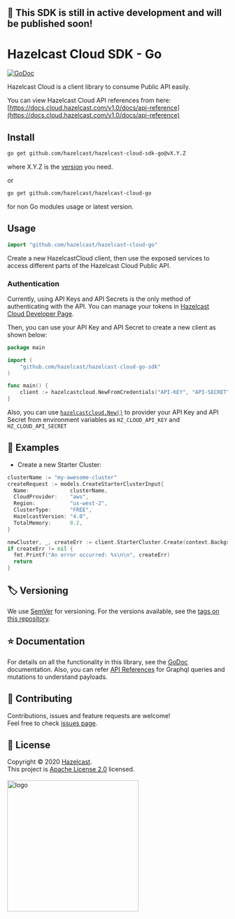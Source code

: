 ## :construction: This SDK is still in active development and will be published soon!
# Hazelcast Cloud SDK - Go

[![GoDoc](https://godoc.org/github.com/hazelcast/hazelcast-cloud-go-sdk?status.svg)](https://pkg.go.dev/github.com/hazelcast/hazelcast-cloud-sdk-go)

Hazelcast Cloud is a client library to consume Public API easily.

You can view Hazelcast Cloud API references from here: [https://docs.cloud.hazelcast.com/v1.0/docs/api-reference](https://docs.cloud.hazelcast.com/v1.0/docs/api-reference)

## Install
```sh
go get github.com/hazelcast/hazelcast-cloud-sdk-go@vX.Y.Z
```

where X.Y.Z is the [version](https://github.com/hazelcast/hazelcast-cloud-sdk-go/releases) you need.

or
```sh
go get github.com/hazelcast/hazelcast-cloud-go
```
for non Go modules usage or latest version.

## Usage

```go
import "github.com/hazelcast/hazelcast-cloud-go"
```

Create a new HazelcastCloud client, then use the exposed services to
access different parts of the Hazelcast Cloud Public API.

### Authentication

Currently, using API Keys and API Secrets is the only method of
authenticating with the API. You can manage your tokens
in [Hazelcast Cloud Developer Page](https://cloud.hazelcast.com/settings/developer).

Then, you can use your API Key and API Secret to create a new client as shown below:

```go
package main

import (
    "github.com/hazelcast/hazelcast-cloud-go-sdk"
)

func main() {
    client := hazelcastcloud.NewFromCredentials("API-KEY", "API-SECRET")
}
```

Also, you can use [`hazelcastcloud.New()`](https://github.com/hazelcast/hazelcast-cloud-sdk-go/blob/master/hazelcast_cloud.go#L113) to provider your API Key and API Secret from environment variables as `HZ_CLOUD_API_KEY` and `HZ_CLOUD_API_SECRET` 

## :rocket: Examples
- Create a new Starter Cluster:

```go
clusterName := "my-awesome-cluster"
createRequest := models.CreateStarterClusterInput{
  Name:             clusterName,
  CloudProvider:    "aws",
  Region:           "us-west-2",
  ClusterType:      "FREE",
  HazelcastVersion: "4.0",
  TotalMemory:      0.2,
}

newCluster, _, createErr := client.StarterCluster.Create(context.Background(), &createRequest)
if createErr != nil {
  fmt.Printf("An error occurred: %s\n\n", createErr)
  return
}
```

## 🏷️ Versioning

We use [SemVer](http://semver.org/) for versioning. For the versions available, see the [tags on this repository](https://github.com/hazelcast/hazelcast-cloud-sdk-go/tags).

## ⭐️ Documentation

For details on all the functionality in this library, see the [GoDoc](http://godoc.org/github.com/hazelcast/hazelcast-cloud-sdk-go) documentation. Also, you can refer [API References](https://docs.cloud.hazelcast.com/docs/api-reference) for Graphql queries and mutations to understand payloads.


## 🤝 Contributing

Contributions, issues and feature requests are welcome!<br />Feel free to check [issues page](https://github.com/hazelcast/hazelcast-cloud-sdk-go/issues).


## 📝 License

Copyright © 2020 [Hazelcast](https://github.com/hazelcast).<br />
This project is [Apache License 2.0](https://github.com/hazelcast/hazelcast-cloud-cli) licensed.<br /><br />
<img alt="logo" width="300" src="https://cloud.hazelcast.com/static/images/hz-cloud-logo.svg" />
